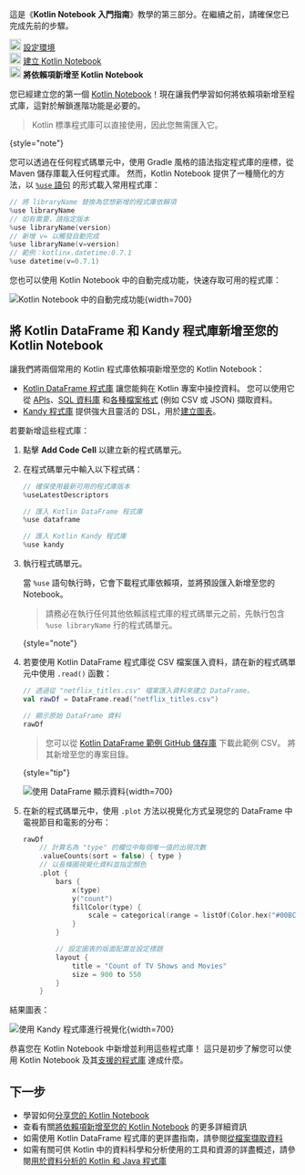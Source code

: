 [//]: # (title: 將依賴項新增至您的 Kotlin Notebook)

<tldr>
   <p>這是《<strong>Kotlin Notebook 入門指南</strong>》教學的第三部分。在繼續之前，請確保您已完成先前的步驟。</p>
   <p><img src="icon-1-done.svg" width="20" alt="First step"/> <a href="kotlin-notebook-set-up-env.md">設定環境</a><br/>
      <img src="icon-2-done.svg" width="20" alt="Second step"/> <a href="kotlin-notebook-create.md">建立 Kotlin Notebook</a><br/>
      <img src="icon-3.svg" width="20" alt="Third step"/> <strong>將依賴項新增至 Kotlin Notebook</strong><br/>
  </p>
</tldr>

您已經建立您的第一個 [Kotlin Notebook](kotlin-notebook-overview.md)！現在讓我們學習如何將依賴項新增至程式庫，這對於解鎖進階功能是必要的。

> Kotlin 標準程式庫可以直接使用，因此您無需匯入它。
> 
{style="note"}

您可以透過在任何程式碼單元中，使用 Gradle 風格的語法指定程式庫的座標，從 Maven 儲存庫載入任何程式庫。 
然而，Kotlin Notebook 提供了一種簡化的方法，以 [`%use` 語句](https://www.jetbrains.com/help/idea/kotlin-notebook.html#import-libraries) 的形式載入常用程式庫：

```kotlin
// 將 libraryName 替換為您想新增的程式庫依賴項
%use libraryName
// 如有需要，請指定版本
%use libraryName(version)
// 新增 v= 以觸發自動完成
%use libraryName(v=version)
// 範例：kotlinx.datetime:0.7.1
%use datetime(v=0.7.1)
```

您也可以使用 Kotlin Notebook 中的自動完成功能，快速存取可用的程式庫：

![Kotlin Notebook 中的自動完成功能](autocompletion-feature-notebook.png){width=700}

## 將 Kotlin DataFrame 和 Kandy 程式庫新增至您的 Kotlin Notebook

讓我們將兩個常用的 Kotlin 程式庫依賴項新增至您的 Kotlin Notebook：
* [Kotlin DataFrame 程式庫](https://kotlin.github.io/dataframe/home.html) 讓您能夠在 Kotlin 專案中操控資料。 
您可以使用它從 [APIs](data-analysis-work-with-api.md)、[SQL 資料庫](data-analysis-connect-to-db.md) 和[各種檔案格式](data-analysis-work-with-data-sources.md) (例如 CSV 或 JSON) 擷取資料。
* [Kandy 程式庫](https://kotlin.github.io/kandy/welcome.html) 提供強大且靈活的 DSL，用於[建立圖表](data-analysis-visualization.md)。

若要新增這些程式庫：

1. 點擊 **Add Code Cell** 以建立新的程式碼單元。
2. 在程式碼單元中輸入以下程式碼：

    ```kotlin
    // 確保使用最新可用的程式庫版本
    %useLatestDescriptors
    
    // 匯入 Kotlin DataFrame 程式庫
    %use dataframe
    
    // 匯入 Kotlin Kandy 程式庫
    %use kandy
    ```

3. 執行程式碼單元。

    當 `%use` 語句執行時，它會下載程式庫依賴項，並將預設匯入新增至您的 Notebook。

    > 請務必在執行任何其他依賴該程式庫的程式碼單元之前，先執行包含 `%use libraryName` 行的程式碼單元。
    >
    {style="note"}

4. 若要使用 Kotlin DataFrame 程式庫從 CSV 檔案匯入資料，請在新的程式碼單元中使用 `.read()` 函數：

    ```kotlin
    // 透過從 "netflix_titles.csv" 檔案匯入資料來建立 DataFrame。
    val rawDf = DataFrame.read("netflix_titles.csv")
    
    // 顯示原始 DataFrame 資料
    rawDf
    ```

    > 您可以從 [Kotlin DataFrame 範例 GitHub 儲存庫](https://github.com/Kotlin/dataframe/blob/master/examples/notebooks/netflix/netflix_titles.csv) 下載此範例 CSV。
    > 將其新增至您的專案目錄。
    > 
    {style="tip"}

    ![使用 DataFrame 顯示資料](add-dataframe-dependency.png){width=700}

5. 在新的程式碼單元中，使用 `.plot` 方法以視覺化方式呈現您的 DataFrame 中電視節目和電影的分布：

    ```kotlin
    rawDf
        // 計算名為 "type" 的欄位中每個唯一值的出現次數
        .valueCounts(sort = false) { type }
        // 以長條圖視覺化資料並指定顏色
        .plot {
            bars {
                x(type)
                y("count")
                fillColor(type) {
                    scale = categorical(range = listOf(Color.hex("#00BCD4"), Color.hex("#009688")))
                }
            }
    
            // 設定圖表的版面配置並設定標題
            layout {
                title = "Count of TV Shows and Movies"
                size = 900 to 550
            }
        }
    ```

結果圖表：

![使用 Kandy 程式庫進行視覺化](kandy-library.png){width=700}

恭喜您在 Kotlin Notebook 中新增並利用這些程式庫！
這只是初步了解您可以使用 Kotlin Notebook 及其[支援的程式庫](data-analysis-libraries.md) 達成什麼。

## 下一步

* 學習如何[分享您的 Kotlin Notebook](kotlin-notebook-share.md)
* 查看有關[將依賴項新增至您的 Kotlin Notebook](https://www.jetbrains.com/help/idea/kotlin-notebook.html#add-dependencies) 的更多詳細資訊
* 如需使用 Kotlin DataFrame 程式庫的更詳盡指南，請參閱[從檔案擷取資料](data-analysis-work-with-data-sources.md)
* 如需有關可供 Kotlin 中的資料科學和分析使用的工具和資源的詳盡概述，請參閱[用於資料分析的 Kotlin 和 Java 程式庫](data-analysis-libraries.md)